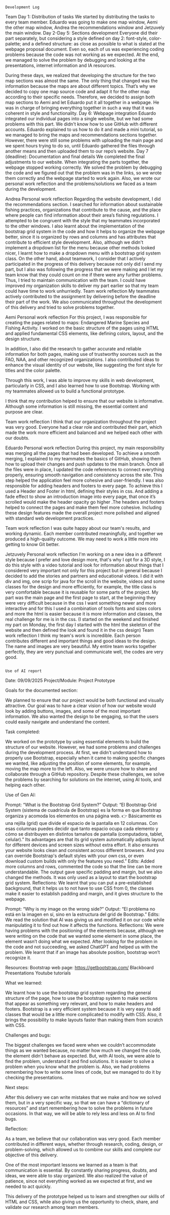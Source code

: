                                                                                           Development Log
Team
Day 1: Distribution of tasks
We started by distributing the tasks to every team member. Eduardo was going to make one map window, Aemi the other map window, Andrea the recommendations window and Jetzuvely the main window.
Day 2-Day 5: Sections development
Everyone did their part separately, but considering a style defined on day 2: font-style, color-palette; and a defined structure: as close as possible to what is stated at the webpage proposal document. Even so, each of us was experiencing coding problems because the code was not working as we expected. At the end, we managed to solve the problem by debugging and looking at the presentations, internet information and IA resources.

During these days, we realized that developing the structure for the two map sections was almost the same. The only thing that changed was the information because the maps are about different topics. That’s why we decided to copy one map source code and adapt it for the other map according to their specific needs. Therefore, we decided to assign both map sections to Aemi and let Eduardo put it all together in a webpage. He was in charge of bringing everything together in such a way that it was coherent in style and functionality.
Day 6: Webpage integration
Eduardo integrated our individual pages into a single website, but we had some problems with this part. We didn't know how to use GitHub with different accounts. Eduardo explained to us how to do it and made a mini tutorial, so we managed to bring the maps and recommendations sections together. However, there were still some problems with uploading the main page and we spent hours trying to do so, until Eduardo gathered the files through another means and then uploaded them to our repo’s website.
Day 7 (deadline): Documentation and final details
We completed the final adjustments to our website. When integrating the parts together, the webpage stopped working correctly. We solved the problem by debugging the code and we figured out that the problem was in the links, so we wrote them correctly and the webpage started to work again.
Also, we wrote our personal work reflection and the problems/solutions we faced as a team during the development.
 


Andrea
Personal work reflection
Regarding the website development, I did the recommendations section. I searched for information about sustainable fishing practices, organizations that contribute to the cause, and the place where people can find information about their area’s fishing regulations. I attempted to be congruent with the style that my teammates incorporated to the other windows.
I also learnt about the implementation of the bootstrap grid system in the code and how it helps to organize the webpage better, since it is organized by rows and columns and has attributes that contribute to efficient style development. Also, although we didn't implement a dropdown list for the menu because other methods looked nicer, I learnt how to make a dropdown menu with a bootstrap grid system class.
On the other hand, about teamwork, I consider that I actively participated in the progress of this delivery because not only did I send my part, but I also was following the progress that we were making and I let my team know that they could count on me if there were any further problems. Thus, I tried to maintain communication with the team.
I could have improved my organization skills to deliver my part earlier so that my team could have time to work unhurriedly.
Team work reflection
My teammates actively contributed to the assignment by delivering before the deadline their part of the work. We also communicated throughout the development of this delivery and tried to solve problems together.

Aemi
Personal work reflection
For this project, I was responsible for creating the pages related to maps: Endangered Marine Species and Fishing Activity. I worked on the basic structure of the pages using HTML and applied fundamental CSS elements, like defining colors, layout, and the design structure.

In addition, I also did the research to gather accurate and reliable information for both pages, making use of trustworthy sources such as the FAO, NAA, and other recognized organizations. I also contributed ideas to enhance the visual identity of our website, like suggesting the font style for titles and the color palette. 

Through this work, I was able to improve my skills in web development, particularly in CSS, and  I also learned how to use Bootstrap. Working with my teammates allowed us to build a functional prototype.

I think that my contribution helped to ensure that our website is informative. Although some information is still missing, the essential content and purpose are clear.

Team work reflection
I think that our organization throughout the project was very good. Everyone had a clear role and contributed their part, which made the work more efficient and balanced and we helped each other with our doubts.

Eduardo
Personal work reflection
During this project, my main responsibility was merging all the pages that had been developed. To achieve a smooth merging, I explained to my teammates the basics of GitHub, showing them how to upload their changes and push updates to the main branch. Once all the files were in place, I updated the code references to connect everything properly, ensuring smooth navigation and consistency across the site. This step helped the application feel more cohesive and user-friendly.
I was also responsible for adding headers and footers to every page. To achieve this I used a Header and Footer in html, defining their styles in css. And adding a fade effect to show an introduction image into every page, that once it’s scrolled would make the header opacity go higher .The headers and footers helped to connect the pages and make them feel more cohesive. Including these design features made the overall project more polished and aligned with standard web development practices. 

Team work reflection
I was quite happy about our team's results, and working dynamic. Each member contributed meaningfully, and together we produced a high-quality outcome. We may need to work a little more into getting to know Git better.

Jetzuvely
Personal work reflection
I'm working on a new idea in a different style because I prefer and love design more, that's why I opt for a 3D style, I do this style with a video tutorial and look for information about things that I considered very important not only for this project but in general because I decided to add the stories and partners and educational videos. I did it with div and img, one scrip for java for the scroll in the website, videos and some classes for the design and more efficiently, for example, the title class is very comfortable because it is reusable for some parts of the project. My part was the main page and the first page to start, at the beginning they were very difficult because in the css I want something newer and more interactive and for this I used a combination of tools fonts and sizes colors and more the html is easier because it is more information and classes, the real challenge for me is in the css. (I started on the weekend and finished my part on Monday, the first day I started with the html the skeleton of the website and then defined the look and found it in the css design)
Team work reflection
I think my team's work is incredible. Each person contributes different and important things and good ideas to the design. The name and images are very beautiful. My entire team works together perfectly, they are very punctual and communicate well, the codes are very good.

                                                                                                     Use of AI report

Date: 09/09/2025
Project/Module: Project Prototype

Goals for the documented section:

We planned to ensure that our project would be both functional and visually attractive. Our goal was to have a clear vision of how our website would look by adding buttons, images, and some of the most important information. We also wanted the design to be engaging, so that the users could easily navigate and understand the content.

Task completed:

We worked on the prototype by using essential elements to build the structure of our website. However, we had some problems and challenges during the development process. At first, we didn't understand how to properly use Bootstrap, especially when it came to making specific changes we wanted, like adjusting the position of some elements, for example, moving the map more to the left. Also, we were unsure how to share and collaborate through a GitHub repository. Despite these challenges, we solve the problems by searching for solutions on the internet, using AI tools, and helping each other. 

Use of Gen AI:

Prompt: “What is the Bootstrap Grid System?”
Output: “El Bootstrap Grid System (sistema de cuadrícula de Bootstrap) es la forma en que Bootstrap organiza y acomoda los elementos en una página web.
👉 Básicamente es una rejilla (grid) que divide el espacio de la pantalla en 12 columnas.
 Con esas columnas puedes decidir qué tanto espacio ocupa cada elemento y cómo se distribuyen en distintos tamaños de pantalla (computadora, tablet, celular).”
Its advantages are that its grid system automatically adjusts layout for different devices and screen sizes without extra effort. It also ensures your website looks clean and consistent across different browsers. And you can override Bootstrap's default styles with your own css, or even download custom builds with only the features you need.”
Edits: Added more columns and rows, commented the code so that the line can be more understandable. The output gave specific padding and margin, but we also changed the methods. It was only used as a layout to start the bootstrap grid system.
Reflections:
We learnt that you can put a pre-established background, that it helps us to not have to use CSS from 0, the classes make it easier to establish padding and margin, and it gives structure to the webpage.

Prompt: “Why is my image on the wrong side?”
Output: “El problema no está en la imagen en sí, sino en la estructura del grid de Bootstrap.”
Edits: We read the solution that AI was giving us and modified it on our code while manipulating it to find out how it affects the functions.
Reflections: We were having problems with the positioning of the elements because, although we were writing on the code that we wanted some element in some place, the element wasn’t doing what we expected. After looking for the problem in the code and not succeeding, we asked ChatGPT and helped us with the problem. We learnt that if an image has absolute position, bootstrap won’t recognize it.

Resources:
Bootstrap web page: https://getbootstrap.com/ 
Blackboard Presentations
Youtube tutorials

What we learned:

We learnt how to use the bootstrap grid system regarding the general structure of the page, how to use the bootstrap system to make sections that appear as something very relevant, and how to make headers and footers. Bootstrap is a very efficient system because it is very easy to add classes that would be a little more complicated to modify with CSS. Also, it brings the possibility to make layouts faster than making them from scratch with CSS.

Challenges and bugs:

The biggest challenges we faced were when we couldn’t accommodate things as we wanted because, no matter how much we changed the code, the element didn't behave as expected. But, with AI tools, we were able to find the problem, understand it and find solutions. It is easier to solve a problem when you know what the problem is. Also, we had problems remembering how to write some lines of code, but we managed to do it by checking the presentations.

Next steps:

After this delivery we can write mistakes that we make and how we solved them, but in a very specific way, so that we can have a “dictionary of resources” and start remembering how to solve the problems in future occasions. In that way, we will be able to rely less and less on AI to find bugs.

Reflection:

As a team, we believe that our collaboration was very good. Each member contributed in different ways, whether through research, coding, design, or problem-solving, which allowed us to combine our skills and complete our objective of this delivery.

One of the most important lessons we learned as a team is that communication is essential. By constantly sharing progress, doubts, and ideas, we were able to stay organized. We also realized the value of patience, since not everything worked as we expected at first, and we needed to act quickly.

This delivery of the prototype helped us to learn and strengthen our skills of HTML and CSS, while also giving us the opportunity to check, share, and validate our research among team members. 

